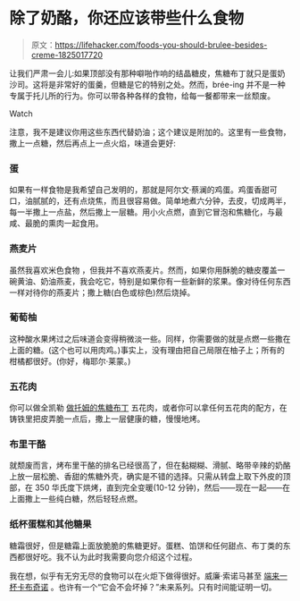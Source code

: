 # 除了奶酪，你还应该带些什么食物

> 原文：<https://lifehacker.com/foods-you-should-brulee-besides-creme-1825017720>

让我们严肃一会儿:如果顶部没有那种噼啪作响的结晶糖皮，焦糖布丁就只是蛋奶沙司。这将是非常好的蛋羹，但糖是它的特别之处。然而，brée-ing 并不是一种专属于托儿所的行为。你可以带各种各样的食物，给每一餐都带来一丝颓废。

Watch

注意，我不是建议你用这些东西代替奶油；这个建议是附加的。这里有一些食物，撒上一点糖，然后再点上一点火焰，味道会更好:

### 蛋

如果有一样食物是我希望自己发明的，那就是阿尔文·蔡澜的鸡蛋。鸡蛋香甜可口，油腻腻的，还有点烧焦，而且很容易做。简单地煮六分钟，去皮，切成两半，每一半撒上一点盐，然后撒上一层糖。用小火点燃，直到它冒泡和焦糖化，与最咸、最脆的熏肉一起食用。

### 燕麦片

虽然我喜欢米色食物 ，但我并不喜欢燕麦片。然而，如果你用酥脆的糖皮覆盖一碗黄油、奶油燕麦，我会吃它，特别是如果你有一些新鲜的浆果。像对待任何东西一样对待你的燕麦片；撒上糖(白色或棕色)然后烧掉。

### 葡萄柚

这种酸水果烤过之后味道会变得稍微淡一些。同样，你需要做的就是点燃一些撒在上面的糖。(这个也可以用肉鸡。)事实上，没有理由把自己局限在柚子上；所有的柑橘都很好。(你好，梅耶尔·莱蒙。)

### 五花肉

你可以做全凯勒 [做托姆的焦糖布丁](https://food52.com/recipes/22618-creme-brulee-pork-belly-confit) 五花肉，或者你可以拿任何五花肉的配方，在铸铁里把皮弄脆一点后，撒上一层健康的糖，慢慢地烤。

### 布里干酪

就颓废而言，烤布里干酪的排名已经很高了，但在黏糊糊、滑腻、略带辛辣的奶酪上放一层松脆、香甜的焦糖外壳，确实是不错的选择。只需从转盘上取下外皮的顶部，在 350 华氏度下烘烤，直到完全变暖(10-12 分钟)，然后——现在一起——在上面撒上一些纯白糖，然后轻轻点燃。

### 纸杯蛋糕和其他糖果

糖霜很好，但是糖霜上面放脆脆的焦糖更好。蛋糕、馅饼和任何甜点、布丁类的东西都很好吃。我不认为此时我需要向您介绍这个过程。

我在想，似乎有无穷无尽的食物可以在火炬下做得很好。威廉·索诺马甚至 [端来一杯卡布奇诺](https://www.williams-sonoma.com/recipe/bruleed-cappuccino.html) 。也许有一个“它会不会坏掉？”未来系列。只有时间能证明一切。